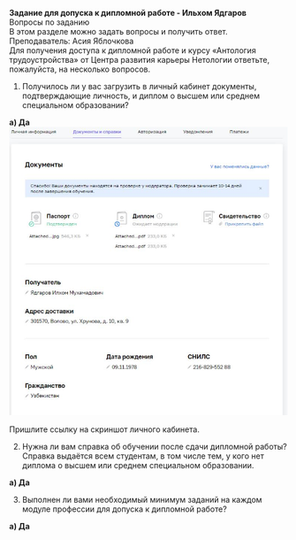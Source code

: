 **Задание для допуска к дипломной работе - Ильхом Ядгаров**  
Вопросы по заданию  
В этом разделе можно задать вопросы и получить ответ.  
Преподаватель: Асия Яблочкова  
Для получения доступа к дипломной работе и курсу «Антология трудоустройства» от Центра развития карьеры Нетологии ответьте, пожалуйста, на несколько вопросов.  

1. Получилось ли у вас загрузить в личный кабинет документы, подтверждающие личность, и диплом о высшем или среднем специальном образовании?

**а) Да**  
![alt skan_kab.JPG](/img/skan_kab.JPG)

Пришлите ссылку на скриншот личного кабинета.


2. Нужна ли вам справка об обучении после сдачи дипломной работы? Справка выдаётся всем студентам, в том числе тем, у кого нет диплома о высшем или среднем специальном образовании.
   
**а) Да**

3. Выполнен ли вами необходимый минимум заданий на каждом модуле профессии для допуска к дипломной работе?
   
**а) Да**
